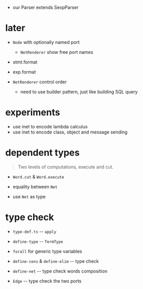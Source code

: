 - our Parser extends SexpParser

# later

- `Node` with optionally named port
  - `NetRenderer` show free port names

- stmt.format
- exp.format

- `NetRenderer` control order

  - need to use builder pattern, just like building SQL query

# experiments

- use inet to encode lambda calculus
- use inet to encode class, object and message sending

# dependent types

> Two levels of computations, execute and cut.

- `Word.cut` & `Word.execute`

- equality between `Net`
- use `Net` as type

# type check

- `type-def.ts` -- `apply`

- `define-type` -- `TermType`

- `forall` for generic type variables

- `define-cons` & `define-elim` -- type check
- `define-net` -- type check words composition

- `Edge` -- type check the two ports
